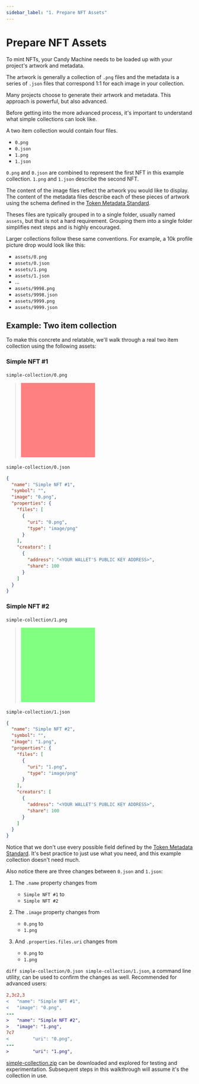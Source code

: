 ```yaml
---
sidebar_label: "1. Prepare NFT Assets"
---
```


# Prepare NFT Assets

To mint NFTs, your Candy Machine needs to be loaded up with your project's artwork and metadata.

The artwork is generally a collection of `.png` files and the metadata is a series of `.json` files that correspond 1:1 for each image in your collection.

Many projects choose to generate their artwork and metadata. This approach is powerful, but also advanced.

Before getting into the more advanced process, it's important to understand what simple collections can look like.

A two item collection would contain four files.

- `0.png`
- `0.json`
- `1.png`
- `1.json`

`0.png` and `0.json` are combined to represent the first NFT in this example collection. 
`1.png` and `1.json` describe the second NFT. 

The content of the image files reflect the artwork you would like to display.
The content of the metadata files describe each of these pieces of artwork using the schema defined in the [Token Metadata Standard](../nft-standard.md).

Theses files are typically grouped in to a single folder, usually named `assets`, but that is not a hard requirement. Grouping them into a single folder simplifies next steps and is highly encouraged.

Larger collections follow these same conventions. For example, a 10k profile picture drop would look like this:

- `assets/0.png`
- `assets/0.json`
- `assets/1.png`
- `assets/1.json`
- ...
- `assets/9998.png`
- `assets/9998.json`
- `assets/9999.png`
- `assets/9999.json`

## Example: Two item collection

To make this concrete and relatable, we'll walk through a real two item collection using the following assets:

### Simple NFT #1

`simple-collection/0.png`
> ![simple-collection/0.png](./simple-collection/0.png)

`simple-collection/0.json`
```json
{
  "name": "Simple NFT #1",
  "symbol": "",
  "image": "0.png",
  "properties": {
    "files": [
      {
        "uri": "0.png",
        "type": "image/png"
      }
    ],
    "creators": [
      {
        "address": "<YOUR WALLET'S PUBLIC KEY ADDRESS>",
        "share": 100
      }
    ]
  }
}
```
### Simple NFT #2

`simple-collection/1.png`
> ![simple-collection/1.png](./simple-collection/1.png)

`simple-collection/1.json`
```json
{
  "name": "Simple NFT #2",
  "symbol": "",
  "image": "1.png",
  "properties": {
    "files": [
      {
        "uri": "1.png",
        "type": "image/png"
      }
    ],
    "creators": [
      {
        "address": "<YOUR WALLET'S PUBLIC KEY ADDRESS>",
        "share": 100
      }
    ]
  }
}
```

Notice that we don't use every possible field defined by the [Token Metadata Standard](../nft-standard.md). It's best practice to just use what you need, and this example collection doesn't need much.

Also notice there are three changes between `0.json` and `1.json`:

1. The `.name` property changes from
    - `Simple NFT #1` to
    - `Simple NFT #2`

2. The `.image` property changes from
    - `0.png` to
    - `1.png`

3. And `.properties.files.uri` changes from
    - `0.png` to
    - `1.png`


`diff simple-collection/0.json simple-collection/1.json`, a command line utility, can be used to confirm the changes as well. Recommended for advanced users:

```diff
2,3c2,3
<   "name": "Simple NFT #1",
<   "image": "0.png",
---
>   "name": "Simple NFT #2",
>   "image": "1.png",
7c7
<         "uri": "0.png",
---
>         "uri": "1.png",
```

[simple-collection.zip](./simple-collection.zip) can be downloaded and explored for testing and experimentation. Subsequent steps in this walkthrough will assume it's the collection in use.

<!-- TODO(LEVI): Link to "Validating Assets" -->

